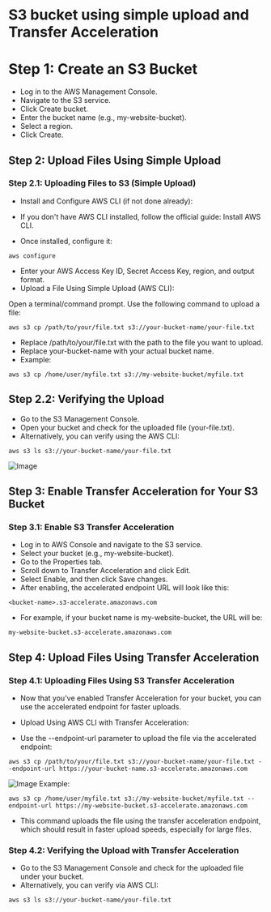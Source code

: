 # S3 bucket using simple upload and Transfer Acceleration
# Step 1: Create an S3 Bucket
* Log in to the AWS Management Console.
* Navigate to the S3 service.
* Click Create bucket.
* Enter the bucket name (e.g., my-website-bucket).
* Select a region.
* Click Create.
## Step 2: Upload Files Using Simple Upload
### Step 2.1: Uploading Files to S3 (Simple Upload)
* Install and Configure AWS CLI (if not done already):

* If you don't have AWS CLI installed, follow the official guide: Install AWS CLI.
* Once installed, configure it:
```
aws configure
```
* Enter your AWS Access Key ID, Secret Access Key, region, and output format.
* Upload a File Using Simple Upload (AWS CLI):

Open a terminal/command prompt.
Use the following command to upload a file:
```
aws s3 cp /path/to/your/file.txt s3://your-bucket-name/your-file.txt
```
* Replace /path/to/your/file.txt with the path to the file you want to upload.
* Replace your-bucket-name with your actual bucket name.
* Example:

```
aws s3 cp /home/user/myfile.txt s3://my-website-bucket/myfile.txt
```
## Step 2.2: Verifying the Upload
* Go to the S3 Management Console.
* Open your bucket and check for the uploaded file (your-file.txt).
* Alternatively, you can verify using the AWS CLI:
```
aws s3 ls s3://your-bucket-name/your-file.txt
```
![Image](https://github.com/user-attachments/assets/cf308177-9445-4bf4-ab9b-f0996dd36e06)
## Step 3: Enable Transfer Acceleration for Your S3 Bucket
### Step 3.1: Enable S3 Transfer Acceleration
* Log in to AWS Console and navigate to the S3 service.
* Select your bucket (e.g., my-website-bucket).
* Go to the Properties tab.
* Scroll down to Transfer Acceleration and click Edit.
* Select Enable, and then click Save changes.
* After enabling, the accelerated endpoint URL will look like this:
```
<bucket-name>.s3-accelerate.amazonaws.com
```
* For example, if your bucket name is my-website-bucket, the URL will be:
```
my-website-bucket.s3-accelerate.amazonaws.com
```
## Step 4: Upload Files Using Transfer Acceleration
### Step 4.1: Uploading Files Using S3 Transfer Acceleration
* Now that you've enabled Transfer Acceleration for your bucket, you can use the accelerated endpoint for faster uploads.

* Upload Using AWS CLI with Transfer Acceleration:

* Use the --endpoint-url parameter to upload the file via the accelerated endpoint:
```
aws s3 cp /path/to/your/file.txt s3://your-bucket-name/your-file.txt --endpoint-url https://your-bucket-name.s3-accelerate.amazonaws.com
```
![Image](https://github.com/user-attachments/assets/57f99a1c-633c-4047-8363-fb939c16ed30)
Example:
```
aws s3 cp /home/user/myfile.txt s3://my-website-bucket/myfile.txt --endpoint-url https://my-website-bucket.s3-accelerate.amazonaws.com
```
* This command uploads the file using the transfer acceleration endpoint, which should result in faster upload speeds, especially for large files.

### Step 4.2: Verifying the Upload with Transfer Acceleration
* Go to the S3 Management Console and check for the uploaded file under your bucket.
* Alternatively, you can verify via AWS CLI:
```
aws s3 ls s3://your-bucket-name/your-file.txt
```
